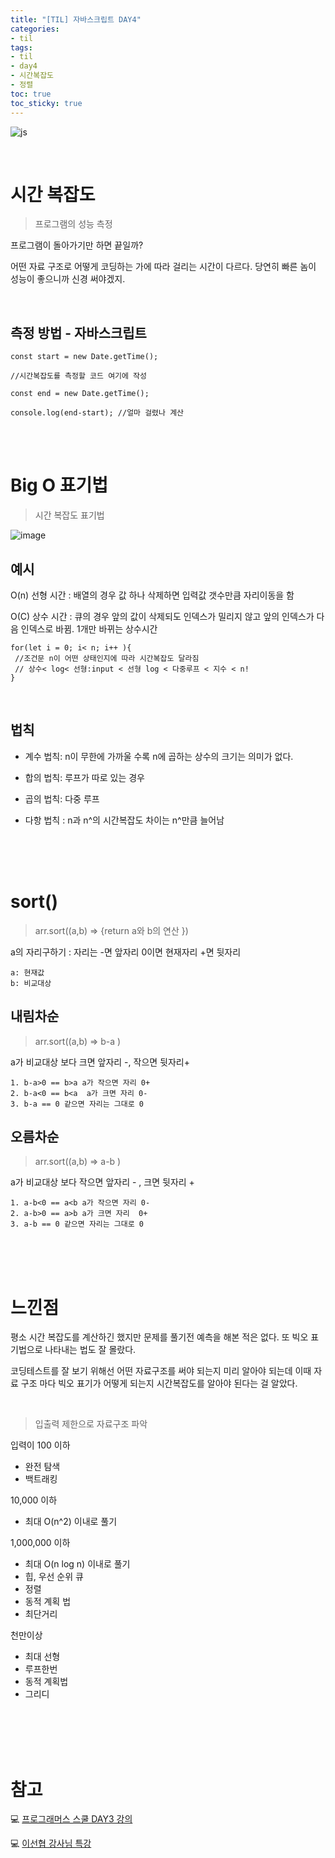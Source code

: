 ```yaml
---
title: "[TIL] 자바스크립트 DAY4"
categories:
- til
tags:
- til
- day4
- 시간복잡도
- 정렬
toc: true
toc_sticky: true
---
```


![js](https://user-images.githubusercontent.com/79133602/159547044-d4425e2f-1a97-487f-9855-cceb721f6bce.png)

<br/>


# 시간 복잡도

> 프로그램의 성능 측정

프로그램이 돌아가기만 하면 끝일까?

 어떤 자료 구조로 어떻게 코딩하는 가에 따라 걸리는 시간이 다르다. 당연히 빠른 놈이 성능이 좋으니까 신경 써야겠지. 

<br/>

 ## 측정 방법 - 자바스크립트

```
const start = new Date.getTime();

//시간복잡도를 측정할 코드 여기에 작성

const end = new Date.getTime();

console.log(end-start); //얼마 걸렸나 계산

```


<br/><br/>


# Big O 표기법

> 시간 복잡도 표기법

![image](https://user-images.githubusercontent.com/79133602/160537714-481969ac-1676-4950-a7c5-f83af51889a6.png)



## 예시

O(n) 선형 시간 : 배열의 경우 값 하나 삭제하면 입력값 갯수만큼 자리이동을 함

O(C) 상수 시간 : 큐의 경우 앞의 값이 삭제되도 인덱스가 밀리지 않고 앞의 인덱스가 다음 인덱스로 바뀜. 1개만 바뀌는 상수시간 


```
for(let i = 0; i< n; i++ ){
 //조건문 n이 어떤 상태인지에 따라 시간복잡도 달라짐
 // 상수< log< 선형:input < 선형 log < 다중루프 < 지수 < n!
}
```

<br/>

## 법칙

- 계수 법칙: n이 무한에 가까울 수록 n에 곱하는 상수의 크기는 의미가 없다. 

- 합의 법칙: 루프가 따로 있는 경우 

- 곱의 법칙: 다중 루프

- 다항 법칙 : n과 n^의 시간복잡도 차이는 n^만큼 늘어남 



<br/><br/><br/>






# sort()
    
> arr.sort((a,b) => {return a와 b의 연산 })
        
a의 자리구하기 : 자리는 -면 앞자리 0이면 현재자리 +면 뒷자리
    
    a: 현재값
    b: 비교대상
    
## 내림차순   

> arr.sort((a,b) => b-a )
    
a가 비교대상 보다 크면 앞자리 -, 작으면 뒷자리+
        
            
    1. b-a>0 == b>a a가 작으면 자리 0+
    2. b-a<0 == b<a  a가 크면 자리 0-
    3. b-a == 0 같으면 자리는 그대로 0
   

## 오름차순
  
> arr.sort((a,b) => a-b )

a가 비교대상 보다 작으면 앞자리 - , 크면 뒷자리 +


    1. a-b<0 == a<b a가 작으면 자리 0-
    2. a-b>0 == a>b a가 크면 자리  0+ 
    3. a-b == 0 같으면 자리는 그대로 0 

 
<br/>
<br/>
<br/>

# 느낀점

평소 시간 복잡도를 계산하긴 했지만 문제를 풀기전 예측을 해본 적은 없다. 또 빅오 표기법으로 나타내는 법도 잘 몰랐다. 

코딩테스트를 잘 보기 위해선 어떤 자료구조를 써야 되는지 미리 알아야 되는데 이때 자료 구조 마다 빅오 표기가 어떻게 되는지 시간복잡도를 알아야 된다는 걸 알았다. 

<br/>

> 입출력 제한으로 자료구조 파악

입력이 100 이하

- 완전 탐색
- 백트래킹

10,000 이하 

- 최대 O(n^2) 이내로 풀기

1,000,000 이하
- 최대 O(n log n) 이내로 풀기
- 힙, 우선 순위 큐
- 정렬
- 동적 계획 법
- 최단거리

천만이상
-  최대 선형
- 루프한번
- 동적 계획법
- 그리디


<br/><br/><br/><br/>

# 참고

💻 [프로그래머스 스쿨 DAY3 강의](https://programmers.co.kr/?utm_source=google&utm_medium=cpc&utm_campaign=brand_prgms_pc&gclid=CjwKCAjwuYWSBhByEiwAKd_n_u7a0X7xZqts4x1EH2x0MWOGqVMQiyD5AgCVZxAv_P9fLGAjQLhaExoCl8IQAvD_BwE)

💻 [이선협 강사님 특강](https://github.com/kciter)
